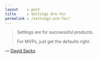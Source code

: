 ```yaml
---
layout    : post
title     : Settings Are For
permalink : /settings-are-for/
---
```



> Settings are for succeessful products.
>
> For MVPs, just get the defaults right.

&mdash; [David Sacks](https://twitter.com/davidsacks/status/1172978856883417088)
